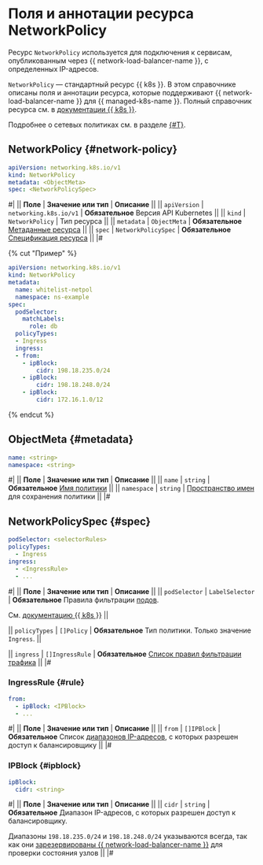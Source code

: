 # Поля и аннотации ресурса NetworkPolicy

Ресурс `NetworkPolicy` используется для подключения к сервисам, опубликованным через {{ network-load-balancer-name }}, с определенных IP-адресов.

`NetworkPolicy` — стандартный ресурс {{ k8s }}. В этом справочнике описаны поля и аннотации ресурса, которые поддерживают {{ network-load-balancer-name }} для {{ managed-k8s-name }}. Полный справочник ресурса см. в [документации {{ k8s }}](https://kubernetes.io/docs/reference/kubernetes-api/policy-resources/network-policy-v1/).

Подробнее о сетевых политиках см. в разделе [{#T}](../../../managed-kubernetes/concepts/network-policy.md).

## NetworkPolicy {#network-policy}

```yaml
apiVersion: networking.k8s.io/v1
kind: NetworkPolicy
metadata: <ObjectMeta>
spec: <NetworkPolicySpec>
```

#|
|| **Поле**     | **Значение или тип**   | **Описание**                   ||
|| `apiVersion` | `networking.k8s.io/v1` | **Обязательное**
                                           Версия API Kubernetes          ||
|| `kind`       | `NetworkPolicy`        | Тип ресурса                    ||
|| `metadata`   | `ObjectMeta`           | **Обязательное**
                                          [Метаданные ресурса](#metadata) ||
|| `spec`       | `NetworkPolicySpec`    | **Обязательное**
                                          [Спецификация ресурса](#spec)   ||
|#

{% cut "Пример" %}

```yaml
apiVersion: networking.k8s.io/v1
kind: NetworkPolicy
metadata:
  name: whitelist-netpol
  namespace: ns-example
spec:
  podSelector:
    matchLabels:
      role: db
  policyTypes:
  - Ingress
  ingress:
  - from:
    - ipBlock:
        cidr: 198.18.235.0/24
    - ipBlock:
        cidr: 198.18.248.0/24
    - ipBlock:
        cidr: 172.16.1.0/12
```

{% endcut %}

## ObjectMeta {#metadata}

```yaml
name: <string>
namespace: <string>
```

#|
|| **Поле**      | **Значение или тип** | **Описание** ||
|| `name`        | `string`             | **Обязательное**
[Имя политики](https://kubernetes.io/docs/concepts/overview/working-with-objects/names/#names) ||
|| `namespace` | `string`  | [Пространство имен](../../../managed-kubernetes/concepts/index.md#namespace) для сохранения политики ||
|#

## NetworkPolicySpec {#spec}

```yaml
podSelector: <selectorRules>
policyTypes:
  - Ingress
ingress:
  - <IngressRule>
  - ...
```

#|
|| **Поле** | **Значение или тип** | **Описание** ||
|| `podSelector`   | `LabelSelector` | **Обязательное**
Правила фильтрации [подов](../../../managed-kubernetes/concepts/index.md#pod).

См. [документацию {{ k8s }}](https://kubernetes.io/docs/reference/kubernetes-api/common-definitions/label-selector/#LabelSelector)
||

|| `policyTypes`    | `[]Policy`      | **Обязательное**
Тип политики. Только значение `Ingress`.
||

|| `ingress` | `[]IngressRule` | **Обязательное**
[Список правил фильтрации трафика](#rule)
||
|#

### IngressRule {#rule}

```yaml
from:
  - ipBlock: <IPBlock>
  - ...
```

#|
|| **Поле** | **Значение или тип** | **Описание** ||
|| `from`   | `[]IPBlock`          | **Обязательное**
Список [диапазонов IP-адресов](#ipblock), с которых разрешен доступ к балансировщику
||
|#

### IPBlock {#ipblock}

```yaml
ipBlock:
  cidr: <string>
```

#|
|| **Поле** | **Значение или тип** | **Описание** ||
|| `cidr`      | `string`       | **Обязательное**
Диапазон IP-адресов, с которых разрешен доступ к балансировщику.

Диапазоны `198.18.235.0/24` и `198.18.248.0/24` указываются всегда, так как они [зарезервированы {{ network-load-balancer-name }}](../../../network-load-balancer/concepts/health-check.md#target-statuses) для проверки состояния узлов
||
|#